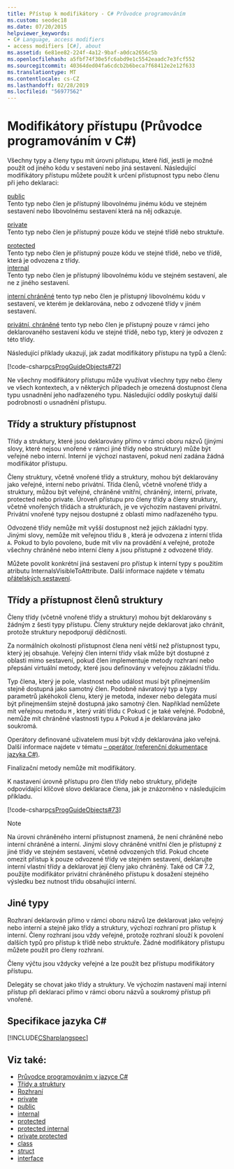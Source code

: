 ```yaml
---
title: Přístup k modifikátory - C# Průvodce programováním
ms.custom: seodec18
ms.date: 07/20/2015
helpviewer_keywords:
- C# Language, access modifiers
- access modifiers [C#], about
ms.assetid: 6e81ee82-224f-4a12-9baf-a0dca2656c5b
ms.openlocfilehash: a5fbf74f30e5fc6abd9e1c5542eaadc7e3fcf552
ms.sourcegitcommit: 40364ded04fa6cdcb2b6beca7f68412e2e12f633
ms.translationtype: MT
ms.contentlocale: cs-CZ
ms.lasthandoff: 02/28/2019
ms.locfileid: "56977562"
---
```

# <a name="access-modifiers-c-programming-guide"></a>Modifikátory přístupu (Průvodce programováním v C#)
Všechny typy a členy typu mít úrovni přístupu, které řídí, jestli je možné použít od jiného kódu v sestavení nebo jiná sestavení. Následující modifikátory přístupu můžete použít k určení přístupnost typu nebo členu při jeho deklaraci:  
  
 [public](../../../csharp/language-reference/keywords/public.md)  
 Tento typ nebo člen je přístupný libovolnému jinému kódu ve stejném sestavení nebo libovolnému sestavení která na něj odkazuje. 
  
 [private](../../../csharp/language-reference/keywords/private.md)  
 Tento typ nebo člen je přístupný pouze kódu ve stejné třídě nebo struktuře.  
  
 [protected](../../../csharp/language-reference/keywords/protected.md)  
 Tento typ nebo člen je přístupný pouze kódu ve stejné třídě, nebo ve třídě, která je odvozena z třídy.  
 [internal](../../../csharp/language-reference/keywords/internal.md)  
 Tento typ nebo člen je přístupný libovolnému kódu ve stejném sestavení, ale ne z jiného sestavení.  
  
 [interní chráněné](../../../csharp/language-reference/keywords/protected-internal.md) tento typ nebo člen je přístupný libovolnému kódu v sestavení, ve kterém je deklarována, nebo z odvozené třídy v jiném sestavení. 

 [privátní, chráněné](../../../csharp/language-reference/keywords/private-protected.md) tento typ nebo člen je přístupný pouze v rámci jeho deklarovaného sestavení kódu ve stejné třídě, nebo typ, který je odvozen z této třídy.
  
 Následující příklady ukazují, jak zadat modifikátory přístupu na typů a členů:  
  
 [!code-csharp[csProgGuideObjects#72](~/samples/snippets/csharp/VS_Snippets_VBCSharp/csProgGuideObjects/CS/Objects.cs#72)]  
  
 Ne všechny modifikátory přístupu může využívat všechny typy nebo členy ve všech kontextech, a v některých případech je omezená dostupnost člena typu usnadnění jeho nadřazeného typu. Následující oddíly poskytují další podrobnosti o usnadnění přístupu.  
  
## <a name="class-and-struct-accessibility"></a>Třídy a struktury přístupnost  
 Třídy a struktury, které jsou deklarovány přímo v rámci oboru názvů (jinými slovy, které nejsou vnořené v rámci jiné třídy nebo struktury) může být veřejné nebo interní. Interní je výchozí nastavení, pokud není zadána žádná modifikátor přístupu.  
  
 Členy struktury, včetně vnořené třídy a struktury, mohou být deklarovány jako veřejné, interní nebo privátní. Třída členů, včetně vnořené třídy a struktury, můžou být veřejné, chráněné vnitřní, chráněný, interní, private, protected nebo private. Úroveň přístupu pro členy třídy a členy struktury, včetně vnořených třídách a strukturách, je ve výchozím nastavení privátní. Privátní vnořené typy nejsou dostupné z oblasti mimo nadřazeného typu.  
  
 Odvozené třídy nemůže mít vyšší dostupnost než jejich základní typy. Jinými slovy, nemůže mít veřejnou třídu `B` , která je odvozena z interní třída `A`. Pokud to bylo povoleno, bude mít vliv na provádění `A` veřejné, protože všechny chráněné nebo interní členy `A` jsou přístupné z odvozené třídy.  
  
 Můžete povolit konkrétní jiná sestavení pro přístup k interní typy s použitím atributu InternalsVisibleToAttribute. Další informace najdete v tématu [přátelských sestavení](../concepts/assemblies-gac/friend-assemblies.md).  
  
## <a name="class-and-struct-member-accessibility"></a>Třídy a přístupnost členů struktury  
 Členy třídy (včetně vnořené třídy a struktury) mohou být deklarovány s žádným z šesti typy přístupu. Členy struktury nejde deklarovat jako chránit, protože struktury nepodporují dědičnosti.  
  
 Za normálních okolností přístupnost člena není větší než přístupnost typu, který jej obsahuje. Veřejný člen interní třídy však může být dostupné z oblasti mimo sestavení, pokud člen implementuje metody rozhraní nebo přepsání virtuální metody, které jsou definovány v veřejnou základní třídu.  
  
 Typ člena, který je pole, vlastnost nebo událost musí být přinejmenším stejně dostupná jako samotný člen. Podobně návratový typ a typy parametrů jakéhokoli členu, který je metoda, indexer nebo delegáta musí být přinejmenším stejně dostupná jako samotný člen. Například nemůžete mít veřejnou metodu `M` , který vrátí třídu `C` Pokud `C` je také veřejné. Podobně, nemůže mít chráněné vlastnosti typu `A` Pokud `A` je deklarována jako soukromá.  
  
 Operátory definované uživatelem musí být vždy deklarována jako veřejná. Další informace najdete v tématu [– operátor (referenční dokumentace jazyka C#)](../../../csharp/language-reference/keywords/operator.md).  
  
 Finalizační metody nemůže mít modifikátory.  
  
 K nastavení úrovně přístupu pro člen třídy nebo struktury, přidejte odpovídající klíčové slovo deklarace člena, jak je znázorněno v následujícím příkladu.  
  
 [!code-csharp[csProgGuideObjects#73](~/samples/snippets/csharp/VS_Snippets_VBCSharp/csProgGuideObjects/CS/Objects.cs#73)]  
  
> [!NOTE]
>  Na úrovni chráněného interní přístupnost znamená, že není chráněné nebo interní chráněné a interní. Jinými slovy chráněné vnitřní člen je přístupný z jiné třídy ve stejném sestavení, včetně odvozených tříd. Pokud chcete omezit přístup k pouze odvozené třídy ve stejném sestavení, deklarujte interní vlastní třídy a deklarovat její členy jako chráněný. Také od C# 7.2, použijte modifikátor privátní chráněného přístupu k dosažení stejného výsledku bez nutnost třídu obsahující interní.  
  
## <a name="other-types"></a>Jiné typy  
 Rozhraní deklarován přímo v rámci oboru názvů lze deklarovat jako veřejný nebo interní a stejně jako třídy a struktury, výchozí rozhraní pro přístup k interní. Členy rozhraní jsou vždy veřejné, protože rozhraní slouží k povolení dalších typů pro přístup k třídě nebo struktuře. Žádné modifikátory přístupu můžete použít pro členy rozhraní.  
  
 Členy výčtu jsou vždycky veřejné a lze použít bez přístupu modifikátory přístupu.  
  
 Delegáty se chovat jako třídy a struktury. Ve výchozím nastavení mají interní přístup při deklaraci přímo v rámci oboru názvů a soukromý přístup při vnořené.  
  
## <a name="c-language-specification"></a>Specifikace jazyka C#  
 [!INCLUDE[CSharplangspec](~/includes/csharplangspec-md.md)]  
  
## <a name="see-also"></a>Viz také:

- [Průvodce programováním v jazyce C#](../../../csharp/programming-guide/index.md)
- [Třídy a struktury](../../../csharp/programming-guide/classes-and-structs/index.md)
- [Rozhraní](../../../csharp/programming-guide/interfaces/index.md)
- [private](../../../csharp/language-reference/keywords/private.md)
- [public](../../../csharp/language-reference/keywords/public.md)
- [internal](../../../csharp/language-reference/keywords/internal.md)
- [protected](../../../csharp/language-reference/keywords/protected.md)
- [protected internal](../../../csharp/language-reference/keywords/protected-internal.md)
- [private protected](../../../csharp/language-reference/keywords/private-protected.md)
- [class](../../../csharp/language-reference/keywords/class.md)
- [struct](../../../csharp/language-reference/keywords/struct.md)
- [interface](../../../csharp/language-reference/keywords/interface.md)
